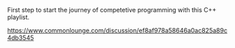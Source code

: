 First step to start the journey of competetive programming with this C++ playlist.

https://www.commonlounge.com/discussion/ef8af978a58646a0ac825a89c4db3545
